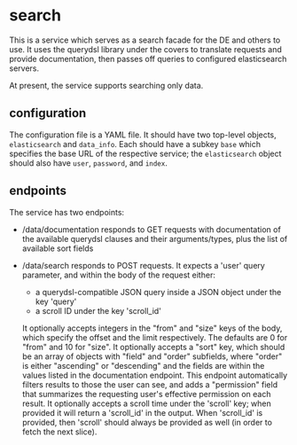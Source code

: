 search
======

This is a service which serves as a search facade for the DE and others to use. It uses the querydsl library under the covers to translate requests and provide documentation, then passes off queries to configured elasticsearch servers.

At present, the service supports searching only data.

configuration
-------------

The configuration file is a YAML file. It should have two top-level objects, `elasticsearch` and `data_info`. Each should have a subkey `base` which specifies the base URL of the respective service; the `elasticsearch` object should also have `user`, `password`, and `index`.

endpoints
---------

The service has two endpoints:

 * /data/documentation responds to GET requests with documentation of the available querydsl clauses and their arguments/types, plus the list of available sort fields
 * /data/search responds to POST requests. It expects a 'user' query parameter, and within the body of the request either:
   * a querydsl-compatible JSON query inside a JSON object under the key 'query'
   * a scroll ID under the key 'scroll\_id'

   It optionally accepts integers in the "from" and "size" keys of the body, which specify the offset and the limit respectively. The defaults are 0 for "from" and 10 for "size". It optionally accepts a "sort" key, which should be an array of objects with "field" and "order" subfields, where "order" is either "ascending" or "descending" and the fields are within the values listed in the documentation endpoint. This endpoint automatically filters results to those the user can see, and adds a "permission" field that summarizes the requesting user's effective permission on each result. It optionally accepts a scroll time under the 'scroll' key; when provided it will return a 'scroll\_id' in the output. When 'scroll\_id' is provided, then 'scroll' should always be provided as well (in order to fetch the next slice).
